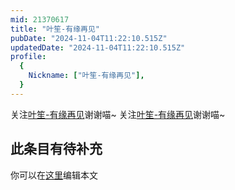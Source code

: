 ```yaml
---
mid: 21370617
title: "叶笙-有缘再见"
pubDate: "2024-11-04T11:22:10.515Z"
updatedDate: "2024-11-04T11:22:10.515Z"
profile:
  {
    Nickname: ["叶笙-有缘再见"],
  }
---
```


关注[叶笙-有缘再见](https://space.bilibili.com/21370617)谢谢喵~ 关注[叶笙-有缘再见](https://space.bilibili.com/21370617)谢谢喵~

## 此条目有待补充
你可以在[这里](https://github.com/Yuhanawa/VTuber.ICU-Content/edit/master/v/叶笙-有缘再见/index.md)编辑本文
